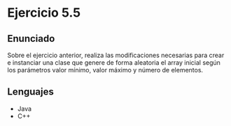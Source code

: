 # Ejercicio 5.5

## Enunciado

Sobre el ejercicio anterior, realiza las modificaciones necesarias para crear e instanciar una clase que genere de forma aleatoria el array inicial según los parámetros valor mínimo, valor máximo y número de elementos.

## Lenguajes

+ Java
+ C++